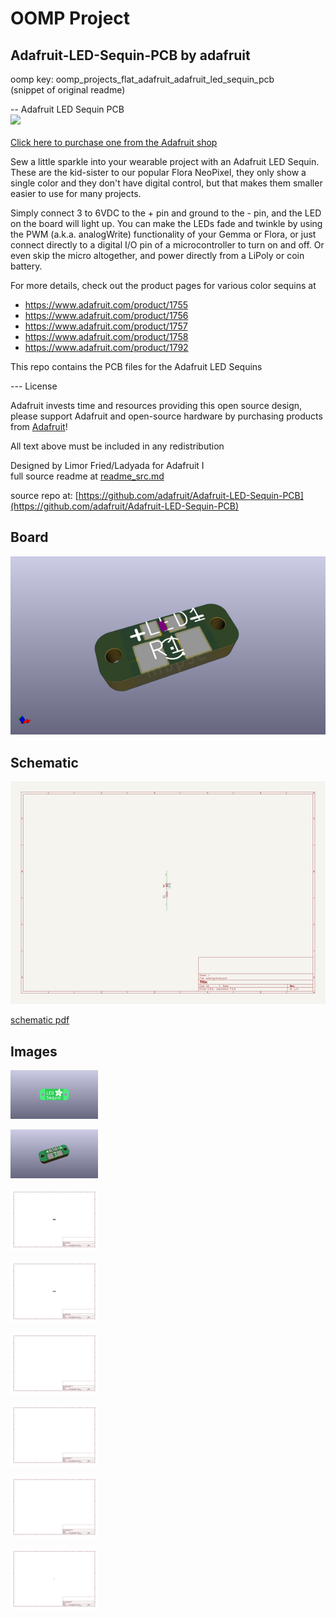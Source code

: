 # OOMP Project  
## Adafruit-LED-Sequin-PCB  by adafruit  
  
oomp key: oomp_projects_flat_adafruit_adafruit_led_sequin_pcb  
(snippet of original readme)  
  
-- Adafruit LED Sequin PCB  
<a href="http://www.adafruit.com/products/1755"><img src="assets/image.jpg?raw=true" width="500px"><br/>  
Click here to purchase one from the Adafruit shop</a>  
  
Sew a little sparkle into your wearable project with an Adafruit LED Sequin. These are the kid-sister to our popular Flora NeoPixel, they only show a single color and they don't have digital control, but that makes them smaller easier to use for many projects.  
  
Simply connect 3 to 6VDC to the + pin and ground to the - pin, and the LED on the board will light up. You can make the LEDs fade and twinkle by using the PWM (a.k.a. analogWrite) functionality of your Gemma or Flora, or just connect directly to a digital I/O pin of a microcontroller to turn on and off. Or even skip the micro altogether, and power directly from a LiPoly or coin battery.  
  
For more details, check out the product pages for various color sequins at  
  
   * https://www.adafruit.com/product/1755  
   * https://www.adafruit.com/product/1756  
   * https://www.adafruit.com/product/1757  
   * https://www.adafruit.com/product/1758  
   * https://www.adafruit.com/product/1792  
     
This repo contains the PCB files for the Adafruit LED Sequins   
  
--- License  
  
Adafruit invests time and resources providing this open source design, please support Adafruit and open-source hardware by purchasing products from [Adafruit](https://www.adafruit.com)!  
  
All text above must be included in any redistribution  
  
Designed by Limor Fried/Ladyada for Adafruit I  
  full source readme at [readme_src.md](readme_src.md)  
  
source repo at: [https://github.com/adafruit/Adafruit-LED-Sequin-PCB](https://github.com/adafruit/Adafruit-LED-Sequin-PCB)  
## Board  
  
[![working_3d.png](working_3d_600.png)](working_3d.png)  
## Schematic  
  
[![working_schematic.png](working_schematic_600.png)](working_schematic.png)  
  
[schematic pdf](working_schematic.pdf)  
## Images  
  
[![working_3D_bottom.png](working_3D_bottom_140.png)](working_3D_bottom.png)  
  
[![working_3D_top.png](working_3D_top_140.png)](working_3D_top.png)  
  
[![working_assembly_page_01.png](working_assembly_page_01_140.png)](working_assembly_page_01.png)  
  
[![working_assembly_page_02.png](working_assembly_page_02_140.png)](working_assembly_page_02.png)  
  
[![working_assembly_page_03.png](working_assembly_page_03_140.png)](working_assembly_page_03.png)  
  
[![working_assembly_page_04.png](working_assembly_page_04_140.png)](working_assembly_page_04.png)  
  
[![working_assembly_page_05.png](working_assembly_page_05_140.png)](working_assembly_page_05.png)  
  
[![working_assembly_page_06.png](working_assembly_page_06_140.png)](working_assembly_page_06.png)  
